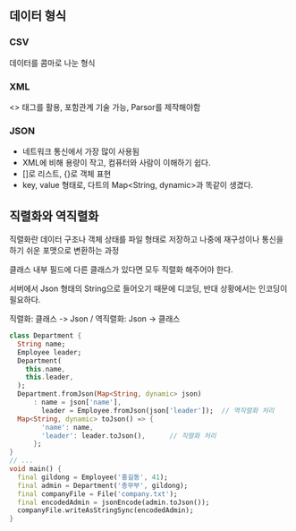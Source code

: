 ## 데이터 형식
### CSV
데이터를 콤마로 나눈 형식
### XML
<> 태그를 활용, 포함관계 기술 가능, Parsor를 제작해야함
### JSON
- 네트워크 통신에서 가장 많이 사용됨
- XML에 비해 용량이 작고, 컴퓨터와 사람이 이해하기 쉽다.
- []로 리스트, {}로 객체 표현
- key, value 형태로, 다트의 Map<String, dynamic>과 똑같이 생겼다.

## 직렬화와 역직렬화
직렬화란 데이터 구조나 객체 상태를 파일 형태로 저장하고 나중에 재구성이나 통신을 하기 쉬운 포맷으로 변환하는 과정

클래스 내부 필드에 다른 클래스가 있다면 모두 직렬화 해주어야 한다.

서버에서 Json 형태의 String으로 들어오기 때문에 디코딩, 반대 상황에서는 인코딩이 필요하다.

직렬화: 클래스 -> Json / 역직렬화: Json -> 클래스
```dart
class Department {
  String name;
  Employee leader;
  Department(
    this.name,
    this.leader,
  );
  Department.fromJson(Map<String, dynamic> json)
      : name = json['name'],
        leader = Employee.fromJson(json['leader']);  // 역직렬화 처리
  Map<String, dynamic> toJson() => {
        'name': name,
        'leader': leader.toJson(),      // 직렬화 처리
      };
}
// ...
void main() {
  final gildong = Employee('홍길동', 41);
  final admin = Department('총무부', gildong);
  final companyFile = File('company.txt');
  final encodedAdmin = jsonEncode(admin.toJson());
  companyFile.writeAsStringSync(encodedAdmin);
}
```